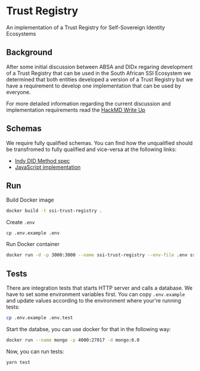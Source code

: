 # Trust Registry

An implementation of a Trust Registry for Self-Sovereign Identity Ecosystems

## Background

After some initial discussion between ABSA and DIDx regaring development of a Trust Registry that can be used in the South African SSI Ecosystem we determined that both entities developed a version of a Trust Registry but we have a requirement to develop one implementation that can be used by everyone.

For more detailed information regarding the current discussion and implementation requirements read the [HackMD Write Up](https://hackmd.io/heOazbtvSi2B18I7YWkGIg?view)

## Schemas

We require fully qualified schemas. You can find how the unqualified should be transfromed to fully qualified and vice-versa at the following links:

- [Indy DID Method spec](https://hyperledger.github.io/indy-did-method/#schema)
- [JavaScript implementation](https://gist.github.com/jakubkoci/26cb093d274bf61d982b4c56e05d9ebc)

## Run

Build Docker image

```sh
docker build -t ssi-trust-registry .
```

Create `.env`

```
cp .env.example .env
```

Run Docker container

```sh
docker run -d -p 3000:3000 --name ssi-trust-registry --env-file .env ssi-trust-registry
```

## Tests

There are integration tests that starts HTTP server and calls a database. We have to set some environment variables first. You can copy `.env.example` and update values according to the environment where your're running tests:

```sh
cp .env.example .env.test
```

Start the databse, you can use docker for that in the following way:

```sh
docker run --name mongo -p 4000:27017 -d mongo:6.0
```

Now, you can run tests:

```
yarn test
```
